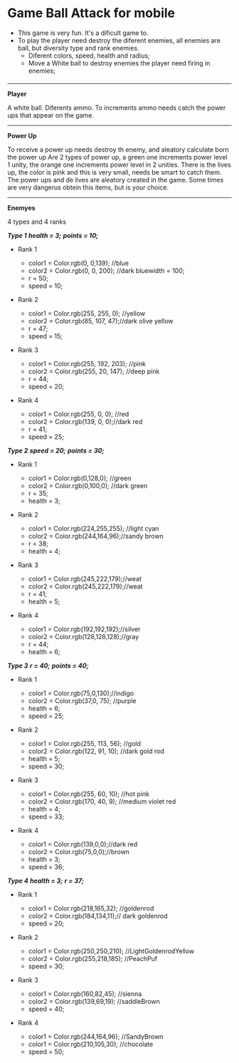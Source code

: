 # Game Ball Attack for mobile
 - This game is very fun. It's a dificult game to.
 - To play the player need destroy the diferent enemies, all enemies are ball, but diversity type and rank enemies.
   - Diferent colors, speed, health and radius;
   - Move a White ball to destroy enemies the player need firing in enemies;
 ####
****** 
**Player**

A white ball. Diferents ammo.
To increments ammo needs catch the power ups that appear on the game.

******

**Power Up**

To receive a power up needs destroy th enemy, and aleatory calculate born the power up
Are 2 types of power up, a green one increments power level 1 unity, the orange one increments power level in 2 unities.
There is the lives up, the color is pink and this is very small, needs be smart to catch them.
The power ups and de lives are aleatory created in the game. Some times are very dangerus obtein this items, but is your choice.

******

**Enemyes**

4 types and 4 ranks

***Type 1***
    ***health = 3;***
    ***points = 10;***    
    
  - Rank 1  
     - color1 = Color.rgb(0, 0,139); //blue     
     - color2 = Color.rgb(0, 0, 200); //dark bluewidth = 100;     
     - r = 50;     
     - speed = 10;
     
     
  - Rank 2  
     - color1 = Color.rgb(255, 255, 0); //yellow
     - color2 = Color.rgb(85, 107, 47);//dark olive yellow
     - r = 47;
     - speed = 15;     
     
  - Rank 3  
     - color1 = Color.rgb(255, 192, 203); //pink     
     - color2 = Color.rgb(255, 20, 147); //deep pink     
     - r = 44;     
     - speed = 20;
     
     
  - Rank 4  
     - color1 = Color.rgb(255, 0, 0); //red     
     - color2 = Color.rgb(139, 0, 0);//dark red     
     - r = 41;     
     - speed = 25;

***Type 2***
    ***speed = 20;***
    ***points = 30;***
    
  - Rank 1  
      - color1 = Color.rgb(0,128,0); //green      
      - color2 = Color.rgb(0,100,0); //dark green      
      - r = 35;      
      - health = 3;
      
  - Rank 2  
      - color1 = Color.rgb(224,255,255); //light cyan      
      - color2 = Color.rgb(244,164,96);//sandy brown      
      - r = 38;      
      - health = 4;
      
  - Rank 3  
      - color1 = Color.rgb(245,222,179);//weat      
      - color2 = Color.rgb(245,222,179);//weat      
      - r = 41;      
      - health = 5;
      
  - Rank 4  
      - color1 = Color.rgb(192,192,192);//silver      
      - color2 = Color.rgb(128,128,128);//gray      
      - r = 44;      
      - health = 6;

***Type 3***
    ***r = 40;***
    ***points = 40;***

  - Rank 1  
      - color1 = Color.rgb(75,0,130);//indigo
      - color2 = Color.rgb(37,0, 75); //purple     
      - health = 6;      
      - speed = 25;
      
  - Rank 2  
      - color1 = Color.rgb(255, 113, 56); //gold
      - color2 = Color.rgb(122, 91, 10); //dark gold rod
      - health = 5;
      - speed = 30;
      
  - Rank 3
      - color1 = Color.rgb(255, 60, 10); //hot pink
      - color2 = Color.rgb(170, 40, 9); //medium violet red
      - health = 4;
      - speed = 33;
      
  - Rank 4
      - color1 = Color.rgb(139,0,0);//dark red
      - color2 = Color.rgb(75,0,0);//brown
      - health = 3;
      - speed = 36;
  
***Type 4***
    ***health = 3;***
    ***r = 37;***
    
  - Rank 1
      - color1 = Color.rgb(218,165,32); //goldenrod
      - color2 = Color.rgb(184,134,11);// dark goldenrod
      - speed = 20;
      
  - Rank 2
      - color1 = Color.rgb(250,250,210); //LightGoldenrodYellow
      - color2 = Color.rgb(255,218,185); //PeachPuf
      - speed = 30;
      
  - Rank 3
      - color1 = Color.rgb(160,82,45); //sienna
      - color2 = Color.rgb(139,69,19); //saddleBrown
      - speed = 40;
      
  - Rank 4
      - color1 = Color.rgb(244,164,96); //SandyBrown
      - color1 = Color.rgb(210,105,30); //chocolate
      - speed = 50;
